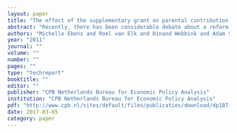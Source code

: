 ```yaml
---
layout: paper
title: "The effect of the supplementary grant on parental contribution An empirical analysis for the Netherlands"
abstract: "Recently, there has been considerable debate about a reform of the Dutch system of student support, in which grants will be (partly) replaced by loans. The discussion focuses on the effectsrnon student enrollment decisions. Surprisingly, no study has yet analysed the effect of receiving a grant on parental contribution. Parents may decrease their contribution when their childrnreceives a grant, in which case subsidies meant for the students unintentionally end up with the parents. Understanding the corresponding parental behaviour will contribute to a more in-depthrndiscussion on the financial aid system.rn rnThis paper focuses on the effect of the supplementary grant on the parental contribution in the Netherlands. The supplementary grant is meant to support students from disadvantaged families. Parents from students with the supplementary grant have less disposable income,rnwhich probably implies a lower contribution. Our identification strategy separates this income effect from the effect due to the payments of the supplementary grant. The results suggest substantial substitution. Each additional euro spent on supplementary grant reduces the parental contribution with approximately 20-60 cents. A broad range of sensitivity analyses support our main estimation results. Nevertheless, some caution in interpreting the results is needed because of data limitations."
authors: "Michelle Ebens and Roel van Elk and Dinand Webbink and Adam S. Booij"
year: "2011"
journal: ""
volume: ""
number: ""
pages: ""
type: "techreport"
booktitle: ""
editor: ""
publisher: "CPB Netherlands Bureau for Economic Policy Analysis"
institution: "CPB Netherlands Bureau for Economic Policy Analysis"
pdf: "http://www.cpb.nl/sites/default/files/publicaties/download/dp187-effect-supplementary-grant-parental-contribution_0.pdf"
date: 2017-03-05
category: paper
---
```

